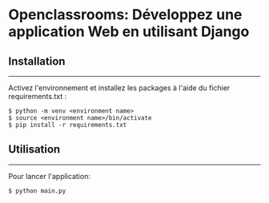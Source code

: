 # Openclassrooms: Développez une application Web en utilisant Django

## Installation
***
Activez l'environnement et installez les packages à l'aide du fichier requirements.txt :
```
$ python -m venv <environment name>
$ source <environment name>/bin/activate
$ pip install -r requirements.txt
```

## Utilisation
***
Pour lancer l'application:
```
$ python main.py
```